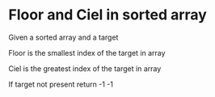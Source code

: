 # Floor and Ciel in sorted array

Given a sorted array and a target

Floor is the smallest index of the target in array

Ciel is the greatest index of the target in array

If target not present return -1 -1